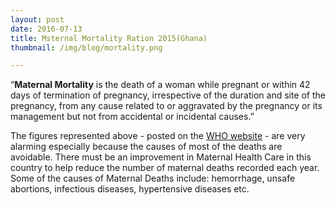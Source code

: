 ```yaml
---
layout: post
date: 2016-07-13
title: Msternal Mortality Ration 2015(Ghana)
thumbnail: /img/blog/mortality.png

---
```

“**Maternal Mortality** is the death of a woman while pregnant or within 42 days of termination of pregnancy, irrespective of the duration and site of the pregnancy, from any cause related to or aggravated by the pregnancy or its management but not from accidental or incidental causes.”

The figures represented above - posted on the [WHO website](http://apps.who.int/gho/data/view.main.1390?lang=en) - are very alarming  especially because the causes of most of the deaths are avoidable. There must be an improvement in Maternal Health Care in this country to help reduce the number of maternal deaths recorded each year. Some of the causes of Maternal Deaths include: hemorrhage, unsafe abortions, infectious diseases, hypertensive diseases etc. 
